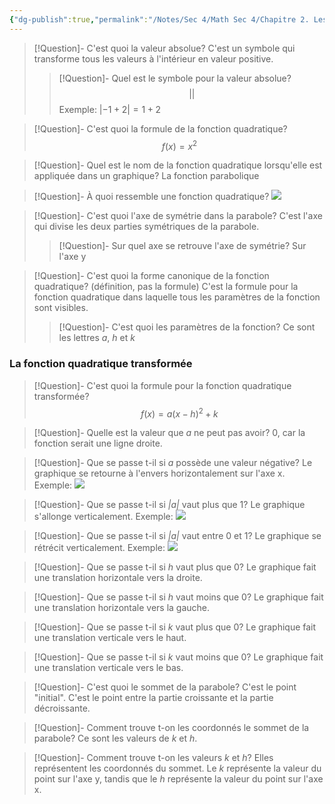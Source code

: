 ```yaml
---
{"dg-publish":true,"permalink":"/Notes/Sec 4/Math Sec 4/Chapitre 2. Les fonctions/2.2 Le modèle quadratique (parabole)/"}
---
```



>[!Question]- C'est quoi la valeur absolue?
>C'est un symbole qui transforme tous les valeurs à l'intérieur en valeur positive.
>>[!Question]- Quel est le symbole pour la valeur absolue?
>>$$\lvert \rvert$$
>>Exemple: $\lvert-1+2\rvert=1+2$

>[!Question]- C'est quoi la formule de la fonction quadratique?
>$$f(x)=x^2$$

>[!Question]- Quel est le nom de la fonction quadratique lorsqu'elle est appliquée dans un graphique?
>La fonction parabolique

>[!Question]- À quoi ressemble une fonction quadratique?
>![](https://i.imgur.com/0duJ3Rq.png)

>[!Question]- C'est quoi l'axe de symétrie dans la parabole?
>C'est l'axe qui divise les deux parties symétriques de la parabole.
>>[!Question]- Sur quel axe se retrouve l'axe de symétrie?
>>Sur l'axe y

>[!Question]- C'est quoi la forme canonique de la fonction quadratique? (définition, pas la formule)
>C'est la formule pour la fonction quadratique dans laquelle tous les paramètres de la fonction sont visibles.
>>[!Question]- C'est quoi les paramètres de la fonction?
>>Ce sont les lettres $a$, $h$ et $k$

### La fonction quadratique transformée

>[!Question]- C'est quoi la formule pour la fonction quadratique transformée?
>$$f(x)=a(x-h)^2+k$$

>[!Question]- Quelle est la valeur que *$a$* ne peut pas avoir?
>0, car la fonction serait une ligne droite.

>[!Question]- Que se passe t-il si *$a$* possède une valeur négative?
>Le graphique se retourne à l'envers horizontalement sur l'axe x.
>Exemple: 
>![](https://i.imgur.com/yhr7VLN.png)

>[!Question]- Que se passe t-il si *$\vert a \vert$* vaut plus que 1?
>Le graphique s'allonge verticalement.
>Exemple:
>![](https://i.imgur.com/N86Nw4e.png)

>[!Question]- Que se passe t-il si *$\vert a \vert$* vaut entre 0 et 1?
>Le graphique se rétrécit verticalement.
>Exemple:
>![](https://i.imgur.com/WvZ11KP.png)


>[!Question]- Que se passe t-il si *$h$* vaut plus que 0?
>Le graphique fait une translation horizontale vers la droite.

>[!Question]- Que se passe t-il si *$h$* vaut moins que 0?
>Le graphique fait une translation horizontale vers la gauche.


>[!Question]- Que se passe t-il si *$k$* vaut plus que 0?
>Le graphique fait une translation verticale vers le haut.

>[!Question]- Que se passe t-il si $k$ vaut moins que 0?
>Le graphique fait une translation verticale vers le bas.


>[!Question]- C'est quoi le sommet de la parabole?
>C'est le point "initial". C'est le point entre la partie croissante et la partie décroissante.

>[!Question]- Comment trouve t-on les coordonnés le sommet de la parabole?
>Ce sont les valeurs de $k$ et $h$.

>[!Question]- Comment trouve t-on les valeurs $k$ et $h$?
>Elles représentent les coordonnés du sommet.
>Le $k$ représente la valeur du point sur l'axe y, tandis que le $h$ représente la valeur du point sur l'axe x.

